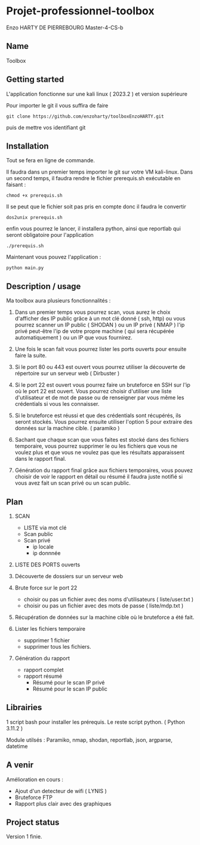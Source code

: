 # Projet-professionnel-toolbox

Enzo HARTY DE PIERREBOURG Master-4-CS-b

## Name

Toolbox 

## Getting started

L'application fonctionne sur une kali linux ( 2023.2 ) et version supérieure

Pour importer le git il vous suffira de faire 

    git clone https://github.com/enzoharty/toolboxEnzoHARTY.git

puis de mettre vos identifiant git

## Installation

Tout se fera en ligne de commande.

Il faudra dans un premier temps importer le git sur votre VM kali-linux.
Dans un second temps, il faudra rendre le fichier prerequis.sh exécutable en faisant :

    chmod +x prerequis.sh

Il se peut que le fichier soit pas pris en compte donc il faudra le convertir

    dos2unix prerequis.sh

enfin vous pourrez le lancer, il installera python, ainsi que reportlab qui seront obligatoire pour l'application

    ./prerequis.sh

Maintenant vous pouvez l'application :

    python main.py



## Description / usage 

Ma toolbox aura plusieurs fonctionnalités :

1) Dans un premier temps vous pourrez scan, vous aurez le choix d'afficher des IP public grâce à un mot clé donné ( ssh, http) ou vous pourrez scanner un IP public ( SHODAN ) ou un IP privé ( NMAP ) l'ip privé peut-être l'ip de votre propre machine ( qui sera récupérée automatiquement ) ou un IP que vous fournirez.

2) Une fois le scan fait vous pourrez lister les ports ouverts pour ensuite faire la suite.

3) Si le port 80 ou 443 est ouvert vous pourrez utiliser la découverte de répertoire sur un serveur web ( Dirbuster )

4) Si le port 22 est ouvert vous pourrez faire un bruteforce en SSH sur l'ip où le port 22 est ouvert. 
Vous pourrez choisir d'utiliser une liste d'utilisateur et de mot de passe ou de renseigner par vous même les crédentials si vous les connaisser.

5) Si le bruteforce est réussi et que des crédentials sont récupérés, ils seront stockés. Vous pourrez ensuite utiliser l'option 5 pour extraire des données sur la machine cible. ( paramiko )

6) Sachant que chaque scan que vous faites est stocké dans des fichiers temporaire, vous pourrez supprimer le ou les fichiers que vous ne voulez plus et que vous ne voulez pas que les résultats apparaissent dans le rapport final.

7) Génération du rapport final grâce aux fichiers temporaires, vous pouvez choisir de voir le rapport en détail ou résumé il faudra juste notifié si vous avez fait un scan privé ou un scan public.


## Plan

1) SCAN 
    - LISTE  via mot clé
    - Scan public
    - Scan privé
        - ip locale
        - ip donnnée
2) LISTE DES PORTS ouverts

3) Découverte de dossiers sur un serveur web

4) Brute force sur le port 22
    - choisir ou pas un fichier avec des noms d'utilisateurs ( liste/user.txt )
    - choisir ou pas un fichier avec des mots de passe ( liste/mdp.txt )

5) Récupération de données sur la machine cible où le bruteforce a été fait.

6) Lister les fichiers temporaire 
    - supprimer 1 fichier
    - supprimer tous les fichiers.

7) Génération du rapport 
    - rapport complet
    - rapport résumé
        - Résumé pour le scan IP privé
        - Résumé pour le scan IP public
        
## Librairies

1 script bash pour installer les prérequis.
Le reste script python. ( Python 3.11.2 )

Module utilsés : Paramiko, nmap, shodan, reportlab, json, argparse, datetime

## A venir

Amélioration en cours : 
- Ajout d'un detecteur de wifi ( LYNIS )
- Bruteforce FTP
- Rapport plus clair avec des graphiques


## Project status

Version 1 finie.


